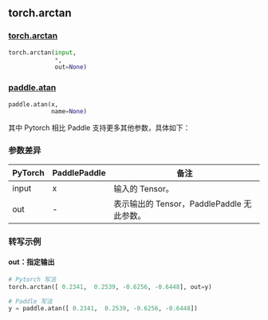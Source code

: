 ## torch.arctan
### [torch.arctan](https://pytorch.org/docs/stable/generated/torch.arctan.html?highlight=arctan#torch.arctan)

```python
torch.arctan(input,
             *,
             out=None)
```

### [paddle.atan](https://www.paddlepaddle.org.cn/documentation/docs/zh/api/paddle/atan_cn.html#atan)

```python
paddle.atan(x,
            name=None)
```

其中 Pytorch 相比 Paddle 支持更多其他参数，具体如下：
### 参数差异
| PyTorch       | PaddlePaddle | 备注                                                   |
| ------------- | ------------ | ------------------------------------------------------ |
| input         | x            | 输入的 Tensor。                                      |
| out           | -            | 表示输出的 Tensor，PaddlePaddle 无此参数。               |


### 转写示例
#### out：指定输出
```python
# Pytorch 写法
torch.arctan([ 0.2341,  0.2539, -0.6256, -0.6448], out=y)

# Paddle 写法
y = paddle.atan([ 0.2341,  0.2539, -0.6256, -0.6448])
```
